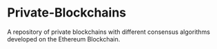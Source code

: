 # Private-Blockchains
A repository of private blockchains with different consensus algorithms developed on the Ethereum Blockchain.
